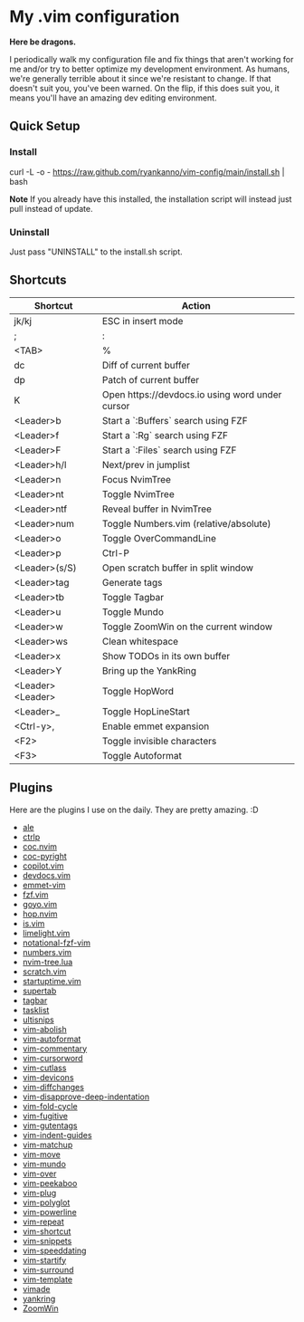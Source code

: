 # My .vim configuration

**Here be dragons.** 

I periodically walk my configuration file and fix things that aren't working 
for me and/or try to better optimize my development environment.  As humans, 
we're generally terrible about it since we're resistant to change.  If that 
doesn't suit you, you've been warned.  On the flip, if this does suit you, 
it means you'll have an amazing dev editing environment.

## Quick Setup

### Install

curl -L -o - https://raw.github.com/ryankanno/vim-config/main/install.sh | bash

**Note** If you already have this installed, the installation script will
instead just pull instead of update.

### Uninstall

Just pass "UNINSTALL" to the install.sh script.


## Shortcuts

<table>
    <thead>
        <tr>
            <th>Shortcut</th>
            <th>Action</th>
        </tr>
    </thead>
    <tbody>
        <tr>
            <td>jk/kj</td>
            <td>ESC in insert mode</td>
        </tr>
        <tr>
            <td>;</td>
            <td>:</td>
        </tr>
        <tr>
            <td>&lt;TAB&gt;</td>
            <td>%</td>
        </tr>
        <tr>
            <td>dc</td>
            <td>Diff of current buffer</td>
        </tr>
        <tr>
            <td>dp</td>
            <td>Patch of current buffer</td>
        </tr>
        <tr>
            <td>K</td>
            <td>Open https://devdocs.io using word under cursor</td>
        </tr>
        <tr>
            <td>&lt;Leader&gt;b</td>
            <td>Start a `:Buffers` search using FZF</td>
        </tr>
        <tr>
            <td>&lt;Leader&gt;f</td>
            <td>Start a `:Rg` search using FZF</td>
        </tr>
        <tr>
            <td>&lt;Leader&gt;F</td>
            <td>Start a `:Files` search using FZF</td>
        </tr>
        <tr>
            <td>&lt;Leader&gt;h/l</td>
            <td>Next/prev in jumplist</td>
        </tr>
        <tr>
            <td>&lt;Leader&gt;n</td>
            <td>Focus NvimTree</td>
        </tr>
        <tr>
            <td>&lt;Leader&gt;nt</td>
            <td>Toggle NvimTree</td>
        </tr>
        <tr>
            <td>&lt;Leader&gt;ntf</td>
            <td>Reveal buffer in NvimTree</td>
        </tr>
        <tr>
            <td>&lt;Leader&gt;num</td>
            <td>Toggle Numbers.vim (relative/absolute)</td>
        </tr>
        <tr>
            <td>&lt;Leader&gt;o</td>
            <td>Toggle OverCommandLine</td>
        </tr>
        <tr>
            <td>&lt;Leader&gt;p</td>
            <td>Ctrl-P</td>
        </tr>
        <tr>
            <td>&lt;Leader&gt;(s/S)</td>
            <td>Open scratch buffer in split window</td>
        </tr>
        <tr>
            <td>&lt;Leader&gt;tag</td>
            <td>Generate tags</td>
        </tr>
        <tr>
            <td>&lt;Leader&gt;tb</td>
            <td>Toggle Tagbar</td>
        </tr>
        <tr>
            <td>&lt;Leader&gt;u</td>
            <td>Toggle Mundo</td>
        </tr>
        <tr>
            <td>&lt;Leader&gt;w</td>
            <td>Toggle ZoomWin on the current window</td>
        </tr>
        <tr>
            <td>&lt;Leader&gt;ws</td>
            <td>Clean whitespace</td>
        </tr>
        <tr>
            <td>&lt;Leader&gt;x</td>
            <td>Show TODOs in its own buffer</td>
        </tr>
        <tr>
            <td>&lt;Leader&gt;Y</td>
            <td>Bring up the YankRing</td>
        </tr>
        <tr>
            <td>&lt;Leader&gt;&lt;Leader&gt;</td>
            <td>Toggle HopWord</td>
        </tr>
        <tr>
            <td>&lt;Leader&gt;_</td>
            <td>Toggle HopLineStart</td>
        </tr>
        <tr>
            <td>&lt;Ctrl-y&gt;,</td>
            <td>Enable emmet expansion</td>
        </tr>
        <tr>
            <td>&lt;F2&gt;</td>
            <td>Toggle invisible characters</td>
        </tr>
        <tr>
            <td>&lt;F3&gt;</td>
            <td>Toggle Autoformat</td>
        </tr>
    </tbody>
</table>


## Plugins

Here are the plugins I use on the daily.  They are pretty amazing. :D

* [ale](https://github.com/w0rp/ale)
* [ctrlp](https://github.com/ctrlpvim/ctrlp.vim)
* [coc.nvim](https://github.com/neoclide/coc.nvim)
* [coc-pyright](https://github.com/fannheyward/coc-pyright)
* [copilot.vim](https://github.com/github/copilot.vim)
* [devdocs.vim](https://github.com/rhysd/devdocs.vim)
* [emmet-vim](https://github.com/mattn/emmet-vim)
* [fzf.vim](https://github.com/junegunn/fzf.vim)
* [goyo.vim](https://github.com/phanimahesh/goyo.vim)
* [hop.nvim](https://github.com/phaazon/hop.nvim)
* [is.vim](https://github.com/haya14busa/is.vim)
* [limelight.vim](https://github.com/junegunn/limelight.vim)
* [notational-fzf-vim](https://github.com/alok/notational-fzf-vim)
* [numbers.vim](https://github.com/myusuf3/numbers.vim/)
* [nvim-tree.lua](https://github.com/nvim-tree/nvim-tree.lua)
* [scratch.vim](https://github.com/ethanmuller/scratch.vim)
* [startuptime.vim](https://github.com/tweekmonster/startuptime.vim)
* [supertab](http://github.com/ervandew/supertab)
* [tagbar](https://github.com/majutsushi/tagbar)
* [tasklist](http://github.com/vim-scripts/TaskList)
* [ultisnips](http://github.com/SirVer/ultisnips)
* [vim-abolish](https://github.com/tpope/vim-abolish)
* [vim-autoformat](https://github.com/Chiel92/vim-autoformat)
* [vim-commentary](https://github.com/tpope/vim-commentary)
* [vim-cursorword](https://github.com/itchyny/vim-cursorword)
* [vim-cutlass](https://github.com/svermeulen/vim-cutlass)
* [vim-devicons](https://github.com/ryanoasis/vim-devicons)
* [vim-diffchanges](http://github.com/jmcantrell/vim-diffchanges)
* [vim-disapprove-deep-indentation](https://github.com/dodie/vim-disapprove-deep-indentation)
* [vim-fold-cycle](https://github.com/arecarn/vim-fold-cycle)
* [vim-fugitive](http://github.com/tpope/vim-fugitive)
* [vim-gutentags](https://github.com/ludovicchabant/vim-gutentags)
* [vim-indent-guides](https://github.com/nathanaelkane/vim-indent-guides)
* [vim-matchup](https://github.com/andymass/vim-matchup)
* [vim-move](https://github.com/matze/vim-move)
* [vim-mundo](https://github.com/simnalamburt/vim-mundo)
* [vim-over](https://github.com/osyo-manga/vim-over)
* [vim-peekaboo](https://github.com/junegunn/vim-peekaboo)
* [vim-plug](https://github.com/junegunn/vim-plug)
* [vim-polyglot](https://github.com/sheerun/vim-polyglot)
* [vim-powerline](https://github.com/Lokaltog/vim-powerline)
* [vim-repeat](https://github.com/tpope/vim-repeat)
* [vim-shortcut](https://github.com/sunaku/vim-shortcut)
* [vim-snippets](https://github.com/honza/vim-snippets)
* [vim-speeddating](https://github.com/tpope/vim-speeddating)
* [vim-startify](https://github.com/mhinz/vim-startify)
* [vim-surround](https://github.com/tpope/vim-surround)
* [vim-template](https://github.com/aperezdc/vim-template)
* [vimade](https://github.com/tadaa/vimade)
* [yankring](https://www.vim.org/scripts/script.php?script_id=1234)
* [ZoomWin](https://github.com/regedarek/ZoomWin)

